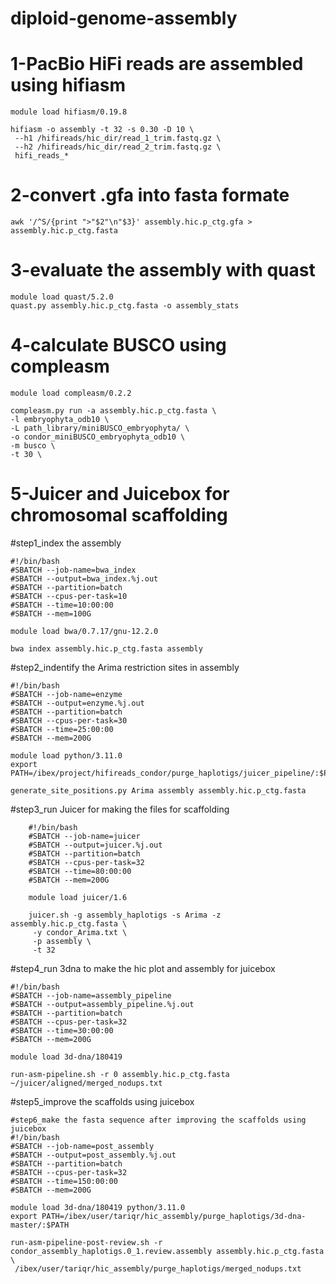 # diploid-genome-assembly

# 1-PacBio HiFi reads are assembled using hifiasm

	module load hifiasm/0.19.8

	hifiasm -o assembly -t 32 -s 0.30 -D 10 \
	 --h1 /hifireads/hic_dir/read_1_trim.fastq.gz \
	 --h2 /hifireads/hic_dir/read_2_trim.fastq.gz \
	 hifi_reads_*
	 

# 2-convert .gfa into fasta formate
	awk '/^S/{print ">"$2"\n"$3}' assembly.hic.p_ctg.gfa > assembly.hic.p_ctg.fasta

# 3-evaluate the assembly with quast
	module load quast/5.2.0
	quast.py assembly.hic.p_ctg.fasta -o assembly_stats

# 4-calculate BUSCO using compleasm
	module load compleasm/0.2.2
	
	compleasm.py run -a assembly.hic.p_ctg.fasta \
	-l embryophyta_odb10 \
	-L path_library/miniBUSCO_embryophyta/ \
	-o condor_miniBUSCO_embryophyta_odb10 \
	-m busco \
	-t 30 \

# 5-Juicer and Juicebox for chromosomal scaffolding
#step1_index the assembly

	#!/bin/bash
	#SBATCH --job-name=bwa_index
	#SBATCH --output=bwa_index.%j.out
	#SBATCH --partition=batch
	#SBATCH --cpus-per-task=10
	#SBATCH --time=10:00:00
	#SBATCH --mem=100G
	
	module load bwa/0.7.17/gnu-12.2.0
	
	bwa index assembly.hic.p_ctg.fasta assembly

#step2_indentify the Arima restriction sites in assembly
	
 	#!/bin/bash
	#SBATCH --job-name=enzyme
	#SBATCH --output=enzyme.%j.out
	#SBATCH --partition=batch
	#SBATCH --cpus-per-task=30
	#SBATCH --time=25:00:00
	#SBATCH --mem=200G
	
	module load python/3.11.0
	export PATH=/ibex/project/hifireads_condor/purge_haplotigs/juicer_pipeline/:$PATH
	
	generate_site_positions.py Arima assembly assembly.hic.p_ctg.fasta

#step3_run Juicer for making the files for scaffolding
		
  		#!/bin/bash
		#SBATCH --job-name=juicer
		#SBATCH --output=juicer.%j.out
		#SBATCH --partition=batch
		#SBATCH --cpus-per-task=32
		#SBATCH --time=80:00:00
		#SBATCH --mem=200G
		
		module load juicer/1.6
		
		juicer.sh -g assembly_haplotigs -s Arima -z assembly.hic.p_ctg.fasta \
		 -y condor_Arima.txt \
		 -p assembly \
		 -t 32


#step4_run 3dna to make the hic plot and assembly for juicebox
	
 	#!/bin/bash
	#SBATCH --job-name=assembly_pipeline
	#SBATCH --output=assembly_pipeline.%j.out
	#SBATCH --partition=batch
	#SBATCH --cpus-per-task=32
	#SBATCH --time=30:00:00
	#SBATCH --mem=200G
			
	module load 3d-dna/180419
			
	run-asm-pipeline.sh -r 0 assembly.hic.p_ctg.fasta ~/juicer/aligned/merged_nodups.txt


#step5_improve the scaffolds using juicebox

	#step6_make the fasta sequence after improving the scaffolds using juicebox
	#!/bin/bash
	#SBATCH --job-name=post_assembly
	#SBATCH --output=post_assembly.%j.out
	#SBATCH --partition=batch
	#SBATCH --cpus-per-task=32
	#SBATCH --time=150:00:00
	#SBATCH --mem=200G
	
	module load 3d-dna/180419 python/3.11.0
	export PATH=/ibex/user/tariqr/hic_assembly/purge_haplotigs/3d-dna-master/:$PATH
	
	run-asm-pipeline-post-review.sh -r condor_assembly_haplotigs.0_1.review.assembly assembly.hic.p_ctg.fasta \
	 /ibex/user/tariqr/hic_assembly/purge_haplotigs/merged_nodups.txt
